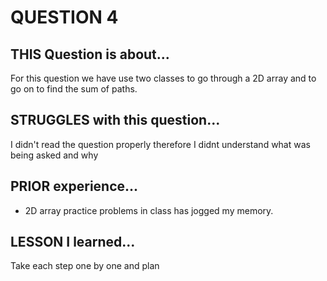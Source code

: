 # QUESTION 4

## THIS Question is about...
For this question we have use two classes to go through a 2D array and to go on to find the sum of paths. 

## STRUGGLES with this question...
I didn't read the question properly therefore I didnt understand what was being asked and why

## PRIOR experience...
- 2D array practice problems in class has jogged my memory. 

## LESSON I learned...
Take each step one by one and plan  
